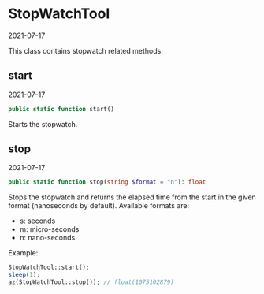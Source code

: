 StopWatchTool
=====================
2021-07-17



This class contains stopwatch related methods.



start
---------
2021-07-17


```php 
public static function start()
```

Starts the stopwatch.


stop
---------
2021-07-17




```php 
public static function stop(string $format = "n"): float
```

Stops the stopwatch and returns the elapsed time from the start in the given format (nanoseconds by default).
Available formats are:
- s: seconds
- m: micro-seconds
- n: nano-seconds


Example: 

```php 
StopWatchTool::start();
sleep(1);
az(StopWatchTool::stop()); // float(1075102879)

```


